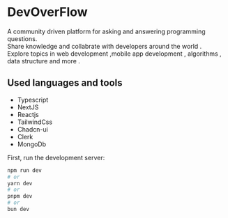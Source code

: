 <h1>DevOverFlow</h1>

<p>
A community driven platform for asking and answering programming questions. <br/>
Share knowledge and collabrate with developers around the world . <br />
Explore topics in web development ,mobile app development , algorithms , data structure and more .
</p>

<h2>Used languages and tools</h2>
<ul>
  <li>Typescript</li>
    <li>NextJS</li>
    <li>Reactjs</li>
  <li>TailwindCss</li>
  <li>Chadcn-ui</li>
  <li>Clerk</li>
  <li>MongoDb</li>
</ul>








First, run the development server:
```bash
npm run dev
# or
yarn dev
# or
pnpm dev
# or
bun dev
```

